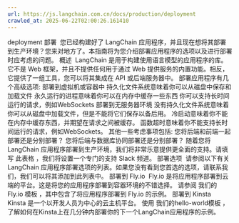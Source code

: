 ```yaml
---
url: https://js.langchain.com.cn/docs/production/deployment
crawled_at: 2025-06-22T02:00:26.161410
---
```


deployment
部署
​
您已经构建好了 LangChain 应用程序，并且现在想将其部署到生产环境？您来对地方了。本指南将为您介绍部署应用程序的选项以及进行部署时应考虑的问题。
概述
​
LangChain 是用于构建使用语言模型的应用程序的库。它不是 Web 框架，并且不提供任何用于通过 Web 提供服务的内置功能。相反，它提供了一组工具，您可以将其集成在 API 或后端服务器中。
部署应用程序有几个高级选项:
部署到虚拟机或容器中
持久化文件系统意味着你可以从磁盘中保存和加载文件
永久运行的进程意味着你可以在内存中缓存一些东西
你可以支持长时间运行的请求，例如WebSockets
部署到无服务器环境
没有持久化文件系统意味着你可以从磁盘中加载文件，但是不能将它们保存以备后用。
冷启动意味着你不能在内存中缓存东西，并期望在请求之间被缓存。
函数超时意味着你不能支持长时间运行的请求，例如WebSockets。
其他一些考虑事项包括:
您将后端和前端一起部署还是分别部署？
您将后端与数据库协同部署还是分别部署？
随着您将 LangChain 应用程序部署到生产环境，我们将非常乐意提供更全面的支持。请填写
此表格
，我们将设置一个专门的支持 Slack 频道。
部署选项
​
请参阅以下有关 LangChain 应用程序部署选项的列表。如果您没有看到您首选的选项，请联系我们，我们可以将其添加到此列表中。
部署到 Fly.io
​
Fly.io
是将应用程序部署到云端的平台。这是将您的应用程序部署到容器环境的不错选择。
请参阅
我们的 Fly.io 模板
，其中包含了将应用程序部署到 Fly.io 的示例。
部署到 Kinsta
​
Kinsta
是一个以开发人员为中心的云主机平台。
使用
我们的hello-world模板
，了解如何在Kinsta上在几分钟内部署你的下一个LangChain应用程序的示例。